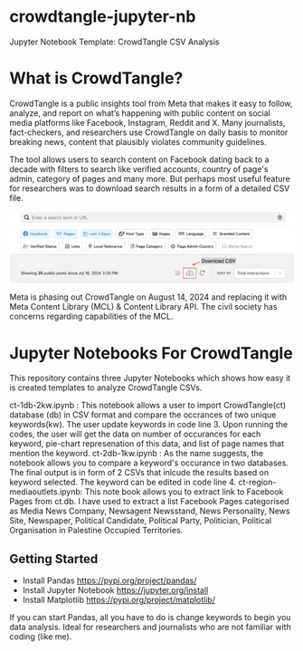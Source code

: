# crowdtangle-jupyter-nb
Jupyter Notebook Template: CrowdTangle CSV Analysis

# What is CrowdTangle?

CrowdTangle is a public insights tool from Meta that makes it easy to follow, analyze, and report on what’s happening with public content on social media platforms like Facebook, Instagram, Reddit and X. Many journalists, fact-checkers, and researchers use CrowdTangle on daily basis to monitor breaking news, content that plausibly violates community guidelines. 

The tool allows users to search content on Facebook dating back to a decade with filters to search like verified accounts, country of page's admin, category of pages and many more. But perhaps most useful feature for researchers was to download search results in a form of a detailed CSV file.

![alt text](ct-db-1.jpg)

Meta is phasing out CrowdTangle on August 14, 2024 and replacing it with Meta Content Library (MCL) & Content Library API. The civil society has concerns regarding capabilities of the MCL.

# Jupyter Notebooks For CrowdTangle

This repository contains three Jupyter Notebooks which shows how easy it is created templates to analyze CrowdTangle CSVs. 

ct-1db-2kw.ipynb : This notebook allows a user to import CrowdTangle(ct) database (db) in CSV format and compare the occrances of two unique keywords(kw). The user update keywords in code line 3. Upon running the codes, the user will get the data on number of occurances for each keyword, pie-chart represenation of this data, and list of page names that mention the keyword. 
ct-2db-1kw.ipynb : As the name suggests, the notebook allows you to compare a keyword's occurance in two databases. The final output is in form of 2 CSVs that inlcude the results based on keyword selected. The keyword can be edited in code line 4. 
ct-region-mediaoutlets.ipynb: This note book allows you to extract link to Facebook Pages from ct.db. I have used to extract a list Facebook Pages categorised as Media News Company, Newsagent Newsstand, News Personality, News Site, Newspaper, Political Candidate, Political Party, Politician, Political Organisation in Palestine Occupied Territories.


## Getting Started

- Install Pandas https://pypi.org/project/pandas/ 
- Install Jupyter Notebook https://jupyter.org/install 
- Install Matplotlib https://pypi.org/project/matplotlib/ 

If you can start Pandas, all you have to do is change keywords to begin you data analysis. Ideal for researchers and journalists who are not familiar with coding (like me). 


